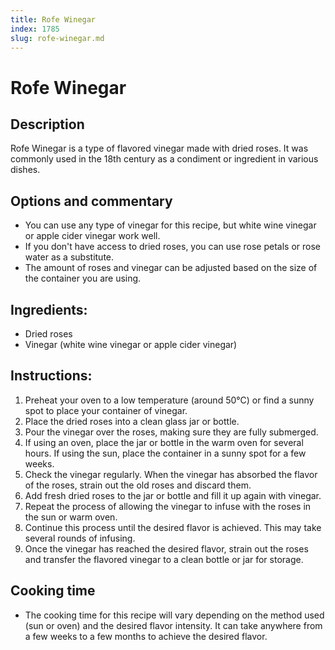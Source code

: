 ```yaml
---
title: Rofe Winegar
index: 1785
slug: rofe-winegar.md
---
```


# Rofe Winegar

## Description
Rofe Winegar is a type of flavored vinegar made with dried roses. It was commonly used in the 18th century as a condiment or ingredient in various dishes.

## Options and commentary
- You can use any type of vinegar for this recipe, but white wine vinegar or apple cider vinegar work well.
- If you don't have access to dried roses, you can use rose petals or rose water as a substitute.
- The amount of roses and vinegar can be adjusted based on the size of the container you are using.

## Ingredients:
- Dried roses
- Vinegar (white wine vinegar or apple cider vinegar)

## Instructions:
1. Preheat your oven to a low temperature (around 50°C) or find a sunny spot to place your container of vinegar.
2. Place the dried roses into a clean glass jar or bottle.
3. Pour the vinegar over the roses, making sure they are fully submerged.
4. If using an oven, place the jar or bottle in the warm oven for several hours. If using the sun, place the container in a sunny spot for a few weeks.
5. Check the vinegar regularly. When the vinegar has absorbed the flavor of the roses, strain out the old roses and discard them.
6. Add fresh dried roses to the jar or bottle and fill it up again with vinegar.
7. Repeat the process of allowing the vinegar to infuse with the roses in the sun or warm oven.
8. Continue this process until the desired flavor is achieved. This may take several rounds of infusing.
9. Once the vinegar has reached the desired flavor, strain out the roses and transfer the flavored vinegar to a clean bottle or jar for storage.

## Cooking time
- The cooking time for this recipe will vary depending on the method used (sun or oven) and the desired flavor intensity. It can take anywhere from a few weeks to a few months to achieve the desired flavor.